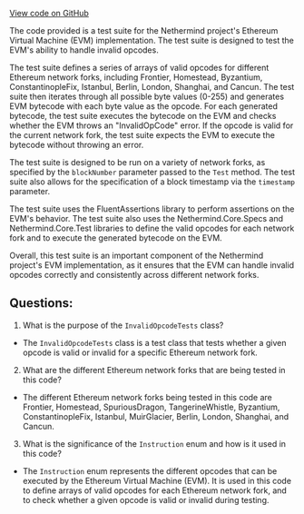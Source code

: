 [View code on GitHub](https://github.com/NethermindEth/nethermind/src/Nethermind/Nethermind.Evm.Test/InvalidOpcodeTests.cs)

The code provided is a test suite for the Nethermind project's Ethereum Virtual Machine (EVM) implementation. The test suite is designed to test the EVM's ability to handle invalid opcodes. 

The test suite defines a series of arrays of valid opcodes for different Ethereum network forks, including Frontier, Homestead, Byzantium, ConstantinopleFix, Istanbul, Berlin, London, Shanghai, and Cancun. The test suite then iterates through all possible byte values (0-255) and generates EVM bytecode with each byte value as the opcode. For each generated bytecode, the test suite executes the bytecode on the EVM and checks whether the EVM throws an "InvalidOpCode" error. If the opcode is valid for the current network fork, the test suite expects the EVM to execute the bytecode without throwing an error. 

The test suite is designed to be run on a variety of network forks, as specified by the `blockNumber` parameter passed to the `Test` method. The test suite also allows for the specification of a block timestamp via the `timestamp` parameter. 

The test suite uses the FluentAssertions library to perform assertions on the EVM's behavior. The test suite also uses the Nethermind.Core.Specs and Nethermind.Core.Test libraries to define the valid opcodes for each network fork and to execute the generated bytecode on the EVM. 

Overall, this test suite is an important component of the Nethermind project's EVM implementation, as it ensures that the EVM can handle invalid opcodes correctly and consistently across different network forks.
## Questions: 
 1. What is the purpose of the `InvalidOpcodeTests` class?
- The `InvalidOpcodeTests` class is a test class that tests whether a given opcode is valid or invalid for a specific Ethereum network fork.

2. What are the different Ethereum network forks that are being tested in this code?
- The different Ethereum network forks being tested in this code are Frontier, Homestead, SpuriousDragon, TangerineWhistle, Byzantium, ConstantinopleFix, Istanbul, MuirGlacier, Berlin, London, Shanghai, and Cancun.

3. What is the significance of the `Instruction` enum and how is it used in this code?
- The `Instruction` enum represents the different opcodes that can be executed by the Ethereum Virtual Machine (EVM). It is used in this code to define arrays of valid opcodes for each Ethereum network fork, and to check whether a given opcode is valid or invalid during testing.